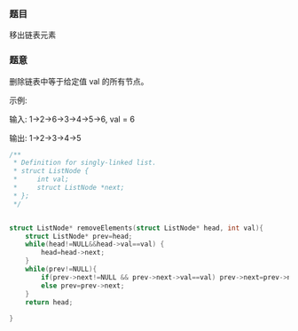 ### 题目
移出链表元素

### 题意
删除链表中等于给定值 val 的所有节点。

示例:

输入: 1->2->6->3->4->5->6, val = 6

输出: 1->2->3->4->5

~~~ c
/**
 * Definition for singly-linked list.
 * struct ListNode {
 *     int val;
 *     struct ListNode *next;
 * };
 */


struct ListNode* removeElements(struct ListNode* head, int val){
    struct ListNode* prev=head;
    while(head!=NULL&&head->val==val) {
        head=head->next;
    }
    while(prev!=NULL){
        if(prev->next!=NULL && prev->next->val==val) prev->next=prev->next->next;
        else prev=prev->next;
    }
    return head;
      
}
~~~
